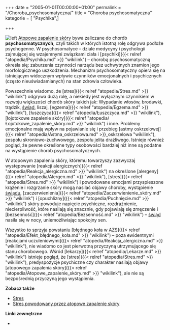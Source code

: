 +++
date = "2005-01-01T00:00:00+01:00"
permalink = "/Choroba_psychosomatyczna/"
title = "Choroba psychosomatyczna"
kategorie = [ "Psychika",]

+++

![](/images/ChorobaPsychosomatyczna.png "left") [Atopowe zapalenie skóry](/atopedia/Atopowe_zapalenie_skóry "wikilink") bywa zaliczane do chorób **psychosomatycznych**, czyli takich w których istotną rolę odgrywa podłoże psychogenne. W psychosomatyce – dziale medycyny i psychologii zajmującej się wzajemnymi związkami ciała i [psychiki]({{< relref "atopedia/Psychika.md" >}} "wikilink") – chorobą psychosomatyczną określa się: zaburzenia czynności narządu bez uchwytnych znamion jego morfologicznego uszkodzenia. Mechanizm psychosomatyczny opiera się na istniejącym widocznym wpływie czynników emocjonalnych i psychicznych (często nieuświadamianych) na stan zdrowia człowieka.

Powszechnie wiadomo, że [stres]({{< relref "atopedia/Stres.md" >}} "wikilink") odgrywa dużą rolę, a niekiedy jest wyłącznym czynnikiem w rozwoju większości chorób skóry takich jak: Wypadanie włosów, brodawki, trądzik, [świąd](/atopedia/świąd "wikilink"), liszaj, [egzema]({{< relref "atopedia/Egzema.md" >}} "wikilink"), [łuszczyca]({{< relref "atopedia/Łuszczyca.md" >}} "wikilink"), [łojotokowe zapalenie skóry]({{< relref "atopedia/Łojotokowe_zapalenie_skóry.md" >}} "wikilink") i inne. Problemy emocjonalne mają wpływ na pojawianie się i przebieg [astmy oskrzelowej]({{< relref "atopedia/Astma_oskrzelowa.md" >}}_oskrzelowa "wikilink"), zespołu skroniowo-żuchwowego, zespołu jelita drażliwego. Istnieje również pogląd, że pewne określone typy osobowości bardziej niż inne są podatne na wystąpienie chorób psychosomatycznych.

W atopowym zapaleniu skóry, któremu towarzyszy zazwyczaj występowanie [reakcji alergicznych]({{< relref "atopedia/Reakcja_alergiczna.md" >}} "wikilink") na określone [alergeny]({{< relref "atopedia/Alergen.md" >}} "wikilink"), [stres]({{< relref "atopedia/Stres.md" >}} "wikilink") i powodowane emocjami przyspieszone krążenie i rozgrzanie skóry mogą nasilać objawy choroby, wystąpienie [świądu](/atopedia/świąd "wikilink"), [zaczerwienienia]({{< relref "atopedia/Zaczerwienienie_skóry.md" >}} "wikilink") i [opuchlizny]({{< relref "atopedia/Puchnięcie.md" >}} "wikilink") skóry powoduje napięcie psychiczne, rozdrażnienie, niecierpliwość, które nasilają się znacznie, gdy pojawiają się zmęczenie i [bezsenność]({{< relref "atopedia/Bezsenność.md" >}} "wikilink") – [świąd](/atopedia/świąd "wikilink") nasila się w nocy, uniemożliwiając spokojny sen.

Wszystko to sprzyja powstaniu [błędnego koła w AZS]({{< relref "atopedia/Efekt_błędnego_koła.md" >}} "wikilink") – poza ewidentnymi [reakcjami uczuleniowymi]({{< relref "atopedia/Reakcja_alergiczna.md" >}} "wikilink"), nie wiadomo co jest pierwotną przyczyną utrzymującego się stanu chorobowego. Wśród [lekarzy]({{< relref "atopedia/Lekarze.md" >}} "wikilink") istnieje pogląd, że [stres]({{< relref "atopedia/Stres.md" >}} "wikilink"), predyspozycje psychiczne czy charakter nasilają objawy [atopowego zapalenia skóry]({{< relref "atopedia/Atopowe_zapalenie_skóry.md" >}} "wikilink"), ale nie są bezpośrednią przyczyną jego wystąpienia.

**Zobacz także**

-   [Stres](/atopedia/Stres "wikilink")
-   [Stres powodowany przez atopowe zapalenie skóry](/atopedia/Stres_powodowany_przez_atopowe_zapalenie_skóry "wikilink")

**Linki zewnętrzne**

-
